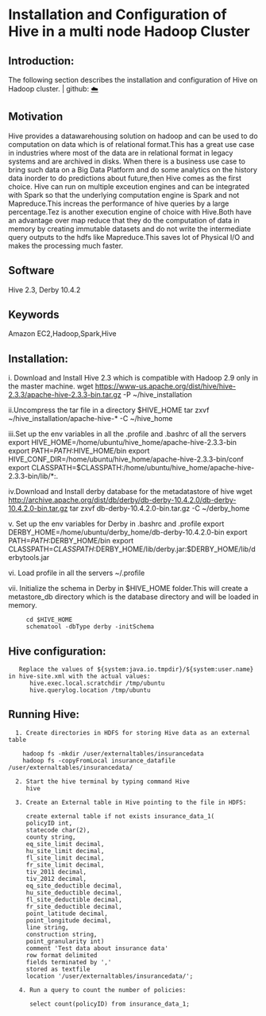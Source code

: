 # Installation and Configuration of Hive in a multi node Hadoop Cluster

## Introduction:
 The following section describes the installation and configuration of Hive on Hadoop cluster.
 | github: [:cloud:](https://github.com/cloudmesh-community/fa18-516-29/blob/master/project-paper/report.md)

## Motivation

 Hive provides a datawarehousing solution on hadoop and can be used to do computation on data which is of relational format.This has
 a great use case in industries where most of the data are in relational format in legacy systems and are archived in disks.
 When there is a business use case to bring such data on a Big Data Platform and do some analytics on the history data inorder to 
 do predictions about future,then Hive comes as the first choice.
 Hive can run on multiple exceution engines and can be integrated with Spark so that the underlying computation engine is Spark and not
 Mapreduce.This increas the performance of hive queries by a large percentage.Tez is another execution engine of choice with Hive.Both have
 an advantage over map reduce that they do the computation of data in memory by creating immutable datasets and do not write
 the intermediate query outputs to the hdfs like Mapreduce.This saves lot of Physical I/O and makes the processing much faster.

## Software
 Hive 2.3, Derby 10.4.2
 
## Keywords
 Amazon EC2,Hadoop,Spark,Hive
 
 ## Installation:
  
  i. Download and Install Hive 2.3 which is compatible with Hadoop 2.9 only in the master machine.
      wget https://www-us.apache.org/dist/hive/hive-2.3.3/apache-hive-2.3.3-bin.tar.gz -P ~/hive_installation
   
  ii.Uncompress the tar file in a directory $HIVE_HOME
      tar zxvf ~/hive_installation/apache-hive-* -C ~/hive_home
      
  iii.Set up the env variables in all the .profile and .bashrc of all the servers
      export HIVE_HOME=/home/ubuntu/hive_home/apache-hive-2.3.3-bin
      export PATH=$PATH:$HIVE_HOME/bin
      export HIVE_CONF_DIR=/home/ubuntu/hive_home/apache-hive-2.3.3-bin/conf
      export CLASSPATH=$CLASSPATH:/home/ubuntu/hive_home/apache-hive-2.3.3-bin/lib/*:.
      
   iv.Download and Install derby database for the metadatastore of hive
      wget http://archive.apache.org/dist/db/derby/db-derby-10.4.2.0/db-derby-10.4.2.0-bin.tar.gz
      tar zxvf db-derby-10.4.2.0-bin.tar.gz -C ~/derby_home
      
   v. Set up the env variables for Derby in .bashrc and .profile
      export DERBY_HOME=/home/ubuntu/derby_home/db-derby-10.4.2.0-bin
      export PATH=$PATH:$DERBY_HOME/bin
      export CLASSPATH=$CLASSPATH:$DERBY_HOME/lib/derby.jar:$DERBY_HOME/lib/derbytools.jar
      
   vi. Load profile in all the servers
        ~/.profile
        
   vii. Initialize the schema in Derby in $HIVE_HOME folder.This will create a metastore_db directory which is the database
         directory and will be loaded in memory.
         
         cd $HIVE_HOME
         schematool -dbType derby -initSchema

 
## Hive configuration:

       Replace the values of ${system:java.io.tmpdir}/${system:user.name} in hive-site.xml with the actual values:
          hive.exec.local.scratchdir /tmp/ubuntu
          hive.querylog.location /tmp/ubuntu
	  
	  
  ## Running Hive:	  
	  
      1. Create directories in HDFS for storing Hive data as an external table
     
        hadoop fs -mkdir /user/externaltables/insurancedata
        hadoop fs -copyFromLocal insurance_datafile /user/externaltables/insurancedata/
        
      2. Start the hive terminal by typing command Hive
         hive
         
      3. Create an External table in Hive pointing to the file in HDFS:
         
         create external table if not exists insurance_data_1(
         policyID int,
         statecode char(2),
         county string,
         eq_site_limit decimal,
         hu_site_limit decimal,
         fl_site_limit decimal,
         fr_site_limit decimal,
         tiv_2011 decimal,
         tiv_2012 decimal,
         eq_site_deductible decimal,
         hu_site_deductible decimal,
         fl_site_deductible decimal,
         fr_site_deductible decimal,
         point_latitude decimal,
         point_longitude decimal,
         line string,
         construction string,
         point_granularity int)
         comment 'Test data about insurance data'
         row format delimited
         fields terminated by ','
         stored as textfile
         location '/user/externaltables/insurancedata/';
         
       4. Run a query to count the number of policies:
       
          select count(policyID) from insurance_data_1;

